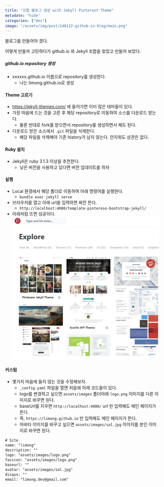 ```yaml
---
title: "깃헙 블로그 생성 with Jekyll Pinterest Theme"
metadate: "hide"
categories: ["dev"]
image: "/assets/img/post/240122-github-io-blog/main.png"
---
```


블로그를 만들어야 겠다.

어떻게 만들까 고민하다가 github.io 와 Jekyll 조합을 찾았고 만들어 보았다.

##### github.io repository 생성

- xxxxxx.github.io 이름으로 repository를 생성한다.
  - 나는 limong.github.io로 생성

#### Theme 고르기

- https://jekyll-themes.com/ 에 들어가면 이미 많은 테마들이 있다.
- 가장 마음에 드는 것을 고른 후 해당 repository로 이동하여 소스를 다운로드 받는다.
  - 물론 반대로 fork를 받으면서 repository를 생성하면서 해도 된다.
- 다운로드 받은 소스에서 `.git` 파일을 삭제한다.
  - 해당 파일을 삭제해야 기존 history가 남지 않는다. 안지워도 상관은 없다.

#### Ruby 설지

- Jekyll은 ruby 3.1.3 이상을 추천한다.
  - 낮은 버전을 사용하고 있다면 버전 업데이트를 하자

#### 실행

- Local 환경에서 해당 폴더로 이동하여 아래 명령어를 실행한다.
  - `bundle exec jekyll serve`
- 브라우저를 열고 아래 url을 입력하면 짜잔 뜬다.
  - `http://localhost:4000/template-pintereso-bootstrap-jekyll/`
- 아래처럼 뜨면 성공이다.
  ![/assets/img/post/240122-github-io-blog/main.png](/assets/images/post/240122-github-io-blog/main.png)

#### 커스텀

- 몇가지 마음에 들지 않는 것을 수정해보자.
  - `_config.yaml` 파일을 열면 처음에 아래 코드들이 있다.
  - logo를 변경하고 싶으면 `assets/images` 폴더아래 `logo.png` 이미지를 다른 이미지로 바꾸면 된다.
  - baseUrl를 지우면 `http://localhost:4000/` url 만 입력해도 메인 페이지가 뜬다.
  - 즉, `https://limong.github.io` 만 입력해도 메인 페이지가 뜬다.
  - 아바타 이미지를 바꾸고 싶으면 `assets/images/sal.jpg` 이미지를 본인 이미지로 바꾸면 된다.

```
# Site
name: "limong"
description: ""
logo: "assets/images/logo.png"
favicon: "assets/images/logo.png"
baseurl: ""
avatar: "assets/images/sal.jpg"
disqus: ""
email: "limong.dev@gmail.com"
```

